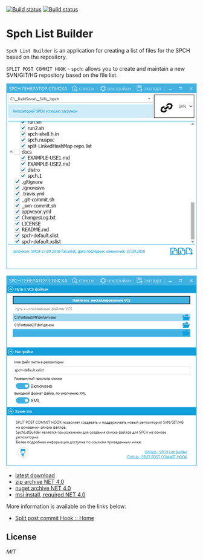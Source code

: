 [![Build status](https://ci.appveyor.com/api/projects/status/qbw3qxghycnkm8ec?svg=true)](https://ci.appveyor.com/project/ClnViewer/spchlistbuilder)
[![Build status](https://ci.appveyor.com/api/projects/status/qbw3qxghycnkm8ec/branch/master?svg=true)](https://ci.appveyor.com/project/ClnViewer/spchlistbuilder/branch/master)

# Spch List Builder

`Spch List Builder` is an application for creating a list of files for the SPCH based on the repository.

`SPLIT POST COMMIT HOOK` - `spch`: allows you to create and maintain a new SVN/GIT/HG repository based on the file list.

![SpchListBuilder Main screen](docs/SpchListBuilder-Main.png)

![SpchListBuilder Setup screen](docs/SpchListBuilder-Setup.png)

 - [latest download](https://ci.appveyor.com/project/ClnViewer/spchlistbuilder/build/artifacts)
 - [zip archive NET 4.0](https://ci.appveyor.com/api/buildjobs/0so13a4rjwdbyy8j/artifacts/Metro%2Fbin%2FSpchListBuilder.zip)
 - [nuget archive NET 4.0](https://ci.appveyor.com/api/buildjobs/0so13a4rjwdbyy8j/artifacts/SpchListBuilder.1.0.15.nupkg)
 - [msi install, required NET 4.0](https://github.com/ClnViewer/SpchListBuilder/raw/master/docs/SpchListBuilderSetup.msi)

More information is available on the links below:

 - [Split post commit Hook :: Home](https://github.com/ClnViewer/Split-post-commit-Hook---SVN-GIT-HG)


## License

_MIT_



